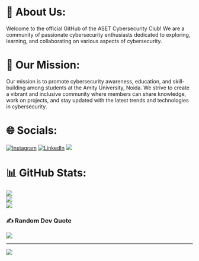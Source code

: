 # 💫 About Us:
Welcome to the official GitHub of the ASET Cybersecurity Club! We are a community of passionate cybersecurity enthusiasts dedicated to exploring, learning, and collaborating on various aspects of cybersecurity.

# 🚀 Our Mission:
Our mission is to promote cybersecurity awareness, education, and skill-building among students at the Amity University, Noida. We strive to create a vibrant and inclusive community where members can share knowledge, work on projects, and stay updated with the latest trends and technologies in cybersecurity.

# 🌐 Socials:
[![Instagram](https://img.shields.io/badge/Instagram-%23E4405F.svg?logo=Instagram&logoColor=white)](https://instagram.com/cybersecurity.aset) [![LinkedIn](https://img.shields.io/badge/LinkedIn-%230077B5.svg?logo=linkedin&logoColor=white)](https://www.linkedin.com/company/cybersecaset/) [![](https://dcbadge.vercel.app/api/server/uKH7v5aWqz?style=flat)](https://discord.gg/uKH7v5aWqz) 

# 📊 GitHub Stats:
![](https://github-readme-stats.vercel.app/api?username=cybsecaset&theme=radical&hide_border=false&include_all_commits=false&count_private=true)<br/>
![](https://github-readme-streak-stats.herokuapp.com/?user=cybsecaset&theme=radical&hide_border=false)<br/>
![](https://github-readme-stats.vercel.app/api/top-langs/?username=cybsecaset&theme=radical&hide_border=false&include_all_commits=false&count_private=true&layout=compact)


### ✍️ Random Dev Quote
![](https://quotes-github-readme.vercel.app/api?type=horizontal&theme=radical)

---
[![](https://visitcount.itsvg.in/api?id=cybsecaset&label=Profile%20Views&color=1&icon=0&pretty=true)](https://visitcount.itsvg.in)
